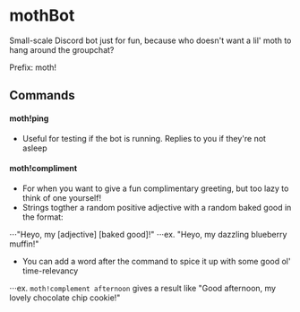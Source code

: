 # mothBot
Small-scale Discord bot just for fun, because who doesn't want a lil' moth to hang around the groupchat?

Prefix: moth!

## Commands
#### moth!ping
+ Useful for testing if the bot is running. Replies to you if they're not asleep

#### moth!compliment
+ For when you want to give a fun complimentary greeting, but too lazy to think of one yourself!
+ Strings togther a random positive adjective with a random baked good in the format:

⋅⋅⋅"Heyo, my [adjective] [baked good]!"
⋅⋅⋅ex. "Heyo, my dazzling blueberry muffin!"

+ You can add a word after the command to spice it up with some good ol' time-relevancy

⋅⋅⋅ex. `moth!complement afternoon` gives a result like "Good afternoon, my lovely chocolate chip cookie!"
